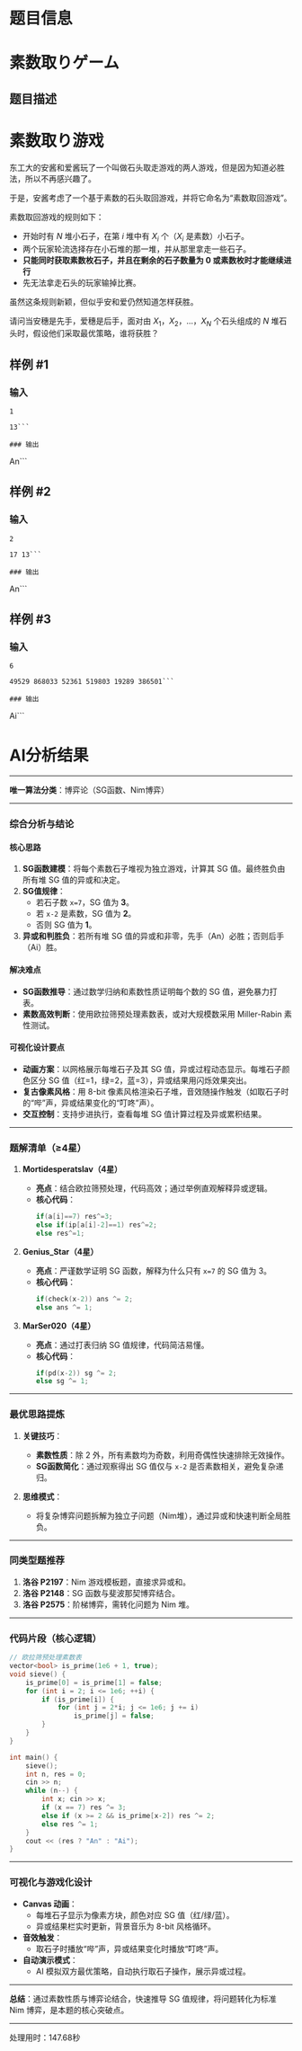 # 题目信息

# 素数取りゲーム

## 题目描述

# 素数取り游戏



东工大的安酱和爱酱玩了一个叫做石头取走游戏的两人游戏，但是因为知道必胜法，所以不再感兴趣了。

于是，安酱考虑了一个基于素数的石头取回游戏，并将它命名为“素数取回游戏”。

素数取回游戏的规则如下：

- 开始时有 $N$ 堆小石子，在第 $i$ 堆中有 $X_i$ 个（$X_i$ 是素数）小石子。
- 两个玩家轮流选择存在小石堆的那一堆，并从那里拿走一些石子。
- **只能同时获取素数枚石子，并且在剩余的石子数量为 $0$ 或素数枚时才能继续进行**
- 先无法拿走石头的玩家输掉比赛。

虽然这条规则新颖，但似乎安和爱仍然知道怎样获胜。

请问当安穗是先手，爱穗是后手，面对由 $X_1$，$X_2$，$\ldots$，$X_N$ 个石头组成的 $N$ 堆石头时，假设他们采取最优策略，谁将获胜？

## 样例 #1

### 输入

```
1

13```

### 输出

```
An```

## 样例 #2

### 输入

```
2

17 13```

### 输出

```
An```

## 样例 #3

### 输入

```
6

49529 868033 52361 519803 19289 386501```

### 输出

```
Ai```

# AI分析结果



---

**唯一算法分类**：博弈论（SG函数、Nim博弈）

---

### **综合分析与结论**

#### **核心思路**
1. **SG函数建模**：将每个素数石子堆视为独立游戏，计算其 SG 值。最终胜负由所有堆 SG 值的异或和决定。
2. **SG值规律**：
   - 若石子数 `x=7`，SG 值为 **3**。
   - 若 `x-2` 是素数，SG 值为 **2**。
   - 否则 SG 值为 **1**。
3. **异或和判胜负**：若所有堆 SG 值的异或和非零，先手（An）必胜；否则后手（Ai）胜。

#### **解决难点**
- **SG函数推导**：通过数学归纳和素数性质证明每个数的 SG 值，避免暴力打表。
- **素数高效判断**：使用欧拉筛预处理素数表，或对大规模数采用 Miller-Rabin 素性测试。

#### **可视化设计要点**
- **动画方案**：以网格展示每堆石子及其 SG 值，异或过程动态显示。每堆石子颜色区分 SG 值（红=1，绿=2，蓝=3），异或结果用闪烁效果突出。
- **复古像素风格**：用 8-bit 像素风格渲染石子堆，音效随操作触发（如取石子时的“哔”声，异或结果变化的“叮咚”声）。
- **交互控制**：支持步进执行，查看每堆 SG 值计算过程及异或累积结果。

---

### **题解清单（≥4星）**

1. **Mortidesperatslav（4星）**  
   - **亮点**：结合欧拉筛预处理，代码高效；通过举例直观解释异或逻辑。  
   - **核心代码**：  
     ```cpp
     if(a[i]==7) res^=3;
     else if(ip[a[i]-2]==1) res^=2;
     else res^=1;
     ```

2. **Genius_Star（4星）**  
   - **亮点**：严谨数学证明 SG 函数，解释为什么只有 `x=7` 的 SG 值为 3。  
   - **核心代码**：  
     ```cpp
     if(check(x-2)) ans ^= 2;
     else ans ^= 1;
     ```

3. **MarSer020（4星）**  
   - **亮点**：通过打表归纳 SG 值规律，代码简洁易懂。  
   - **核心代码**：  
     ```cpp
     if(pd(x-2)) sg ^= 2;
     else sg ^= 1;
     ```

---

### **最优思路提炼**

1. **关键技巧**：  
   - **素数性质**：除 2 外，所有素数均为奇数，利用奇偶性快速排除无效操作。
   - **SG函数简化**：通过观察得出 SG 值仅与 `x-2` 是否素数相关，避免复杂递归。

2. **思维模式**：  
   - 将复杂博弈问题拆解为独立子问题（Nim堆），通过异或和快速判断全局胜负。

---

### **同类型题推荐**

1. **洛谷 P2197**：Nim 游戏模板题，直接求异或和。  
2. **洛谷 P2148**：SG 函数与斐波那契博弈结合。  
3. **洛谷 P2575**：阶梯博弈，需转化问题为 Nim 堆。

---

### **代码片段（核心逻辑）**

```cpp
// 欧拉筛预处理素数表
vector<bool> is_prime(1e6 + 1, true);
void sieve() {
    is_prime[0] = is_prime[1] = false;
    for (int i = 2; i <= 1e6; ++i) {
        if (is_prime[i]) {
            for (int j = 2*i; j <= 1e6; j += i) 
                is_prime[j] = false;
        }
    }
}

int main() {
    sieve();
    int n, res = 0;
    cin >> n;
    while (n--) {
        int x; cin >> x;
        if (x == 7) res ^= 3;
        else if (x >= 2 && is_prime[x-2]) res ^= 2;
        else res ^= 1;
    }
    cout << (res ? "An" : "Ai");
}
```

---

### **可视化与游戏化设计**

- **Canvas 动画**：  
  - 每堆石子显示为像素方块，颜色对应 SG 值（红/绿/蓝）。  
  - 异或结果栏实时更新，背景音乐为 8-bit 风格循环。  
- **音效触发**：  
  - 取石子时播放“哔”声，异或结果变化时播放“叮咚”声。  
- **自动演示模式**：  
  - AI 模拟双方最优策略，自动执行取石子操作，展示异或过程。

---

**总结**：通过素数性质与博弈论结合，快速推导 SG 值规律，将问题转化为标准 Nim 博弈，是本题的核心突破点。

---
处理用时：147.68秒